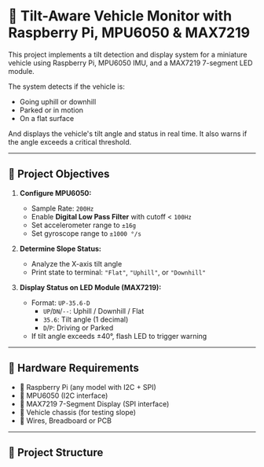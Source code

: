 # 🚗 Tilt-Aware Vehicle Monitor with Raspberry Pi, MPU6050 & MAX7219

This project implements a tilt detection and display system for a miniature vehicle using Raspberry Pi, MPU6050 IMU, and a MAX7219 7-segment LED module.

The system detects if the vehicle is:
- Going uphill or downhill
- Parked or in motion
- On a flat surface

And displays the vehicle's tilt angle and status in real time. It also warns if the angle exceeds a critical threshold.

---

## 🎯 Project Objectives

1. **Configure MPU6050:**
   - Sample Rate: `200Hz`
   - Enable **Digital Low Pass Filter** with cutoff < `100Hz`
   - Set accelerometer range to `±16g`
   - Set gyroscope range to `±1000 °/s`

2. **Determine Slope Status:**
   - Analyze the X-axis tilt angle
   - Print state to terminal: `"Flat"`, `"Uphill"`, or `"Downhill"`

3. **Display Status on LED Module (MAX7219):**
   - Format: `UP-35.6-D`
     - `UP`/`DN`/`--`: Uphill / Downhill / Flat
     - `35.6`: Tilt angle (1 decimal)
     - `D`/`P`: Driving or Parked
   - If tilt angle exceeds ±40°, flash LED to trigger warning

---

## 🔧 Hardware Requirements

- 🍓 Raspberry Pi (any model with I2C + SPI)
- 🧭 MPU6050 (I2C interface)
- 🔢 MAX7219 7-Segment Display (SPI interface)
- 🚗 Vehicle chassis (for testing slope)
- 🧰 Wires, Breadboard or PCB

---

## 📂 Project Structure

